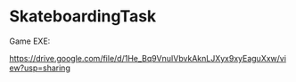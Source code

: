# SkateboardingTask

Game EXE:

https://drive.google.com/file/d/1He_Bq9VnuIVbvkAknLJXyx9xyEaguXxw/view?usp=sharing
